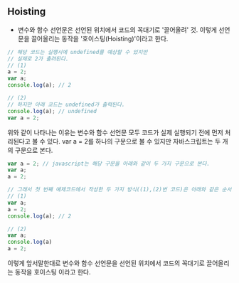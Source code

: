 ## Hoisting
- 변수와 함수 선언문은 선언된 위치에서 코드의 꼭대기로 '끌어올려' 것. 이렇게 선언문을 끌어올리는 동작을 '호이스팅(Hoisting)'이라고 한다.
```javascript
// 해당 코드는 실행시에 undefined를 예상할 수 있지만
// 실제로 2가 출려된다.
// (1)
a = 2;
var a;
console.log(a); // 2

// (2)
// 하지만 아래 코드는 undefined가 출력된다.
console.log(a); // undefined
var a = 2;
```
위와 같이 나타나는 이유는 변수와 함수 선언문 모두 코드가 실제 실행되기 전에 먼저 처리된다고 볼 수 있다. var a = 2를 하나의 구문으로 볼 수 있지만 자바스크립트는 두 개의 구문으로 본다.
```javascript
var a = 2; // javascript는 해당 구문을 아래와 같이 두 가지 구문으로 본다.
var a;
a = 2;

// 그래서 첫 번째 예제코드에서 작성한 두 가지 방식((1),(2)번 코드)은 아래와 같은 순서로 실행된다.
// (1)
var a;
a = 2;
console.log(a); // 2

// (2)
var a;
console.log(a)
a = 2;
```
이렇게 앞서말한대로 변수와 함수 선언문을 선언된 위치에서 코드의 꼭대기로 끌어올리는 동작을 호이스팅 이라고 한다.
